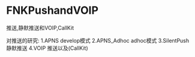 # FNKPushandVOIP
推送,静默推送和VOIP,CallKit

对推送的研究:
1.APNS develop模式
2.APNS_Adhoc adhoc模式
3.SilentPush 静默推送
4.VOIP 推送以及(CallKit)


